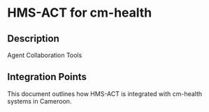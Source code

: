 # HMS-ACT for cm-health

## Description

Agent Collaboration Tools

## Integration Points

This document outlines how HMS-ACT is integrated with cm-health systems in Cameroon.
